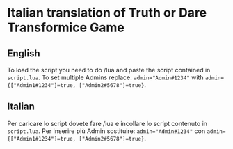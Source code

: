 # Italian translation of Truth or Dare Transformice Game
## English
To load the script you need to do /lua and paste the script contained in `script.lua`.
To set multiple Admins replace: `admin="Admin#1234"` with `admin= {["Admin1#1234"]=true, ["Admin2#5678"]=true}`.
## Italian
Per caricare lo script dovete fare /lua e incollare lo script contenuto in `script.lua`.
Per inserire più Admin sostituire: `admin="Admin#1234"` con `admin= {["Admin1#1234"]=true, ["Admin2#5678"]=true}`.
